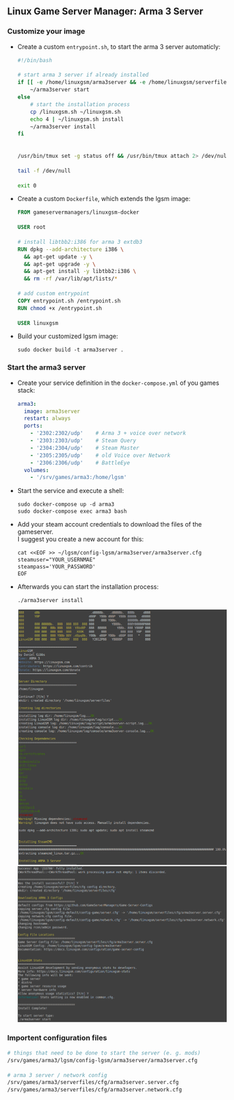 ## Linux Game Server Manager: Arma 3 Server
### Customize your image
* Create a custom `entrypoint.sh`, to start the arma 3 server automaticly:
  ```bash
  #!/bin/bash

  # start arma 3 server if already installed
  if [[ -e /home/linuxgsm/arma3server && -e /home/linuxgsm/serverfiles ]]; then
      ~/arma3server start
  else
      # start the installation process
      cp /linuxgsm.sh ~/linuxgsm.sh
      echo 4 | ~/linuxgsm.sh install
      ~/arma3server install
  fi


  /usr/bin/tmux set -g status off && /usr/bin/tmux attach 2> /dev/null

  tail -f /dev/null

  exit 0
  ```

* Create a custom `Dockerfile`, which extends the lgsm image:
  ```Dockerfile
  FROM gameservermanagers/linuxgsm-docker

  USER root

  # install libtbb2:i386 for arma 3 extdb3
  RUN dpkg --add-architecture i386 \
    && apt-get update -y \
    && apt-get upgrade -y \
    && apt-get install -y libtbb2:i386 \
    && rm -rf /var/lib/apt/lists/*

  # add custom entrypoint
  COPY entrypoint.sh /entrypoint.sh
  RUN chmod +x /entrypoint.sh

  USER linuxgsm
  ```

* Build your customized lgsm image:
  ```
  sudo docker build -t arma3server .
  ```

### Start the arma3 server
* Create your service definition in the `docker-compose.yml` of you games stack:
  ```yaml
  arma3:
    image: arma3server
    restart: always
    ports:
      - '2302:2302/udp'    # Arma 3 + voice over network
      - '2303:2303/udp'    # Steam Query
      - '2304:2304/udp'    # Steam Master
      - '2305:2305/udp'    # old Voice over Network
      - '2306:2306/udp'    # BattleEye
    volumes:
      - '/srv/games/arma3:/home/lgsm'
  ```

* Start the service and execute a shell:
  ```
  sudo docker-compose up -d arma3
  sudo docker-compose exec arma3 bash
  ```

* Add your steam account credentials to download the files of the gameserver.  
I suggest you create a new account for this:
  ```
  cat <<EOF >> ~/lgsm/config-lgsm/arma3server/arma3server.cfg
  steamuser="YOUR_USERNMAE"
  steampass='YOUR_PASSWORD'
  EOF
  ```

* Afterwards you can start the installation process:
  ```
  ./arma3server install
  ```

  ![first picture of the installation process](../img/arma3_install_1.png)
  ![second picture of the installation process](../img/arma3_install_2.png)


### Importent configuration files
```bash
# things that need to be done to start the server (e. g. mods)
/srv/games/arma3/lgsm/config-lgsm/arma3server/arma3server.cfg

# arma 3 server / network config
/srv/games/arma3/serverfiles/cfg/arma3server.server.cfg
/srv/games/arma3/serverfiles/cfg/arma3server.network.cfg
```
